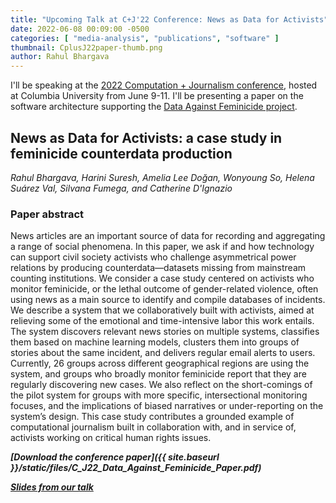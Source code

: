 ```yaml
---
title: "Upcoming Talk at C+J'22 Conference: News as Data for Activists"
date: 2022-06-08 00:09:00 -0500
categories: [ "media-analysis", "publications", "software" ]
thumbnail: CplusJ22paper-thumb.png
author: Rahul Bhargava
---
```


I'll be speaking at the [2022 Computation + Journalism conference](https://cj2022.brown.columbia.edu), hosted at Columbia University from June 9-11. I'll be presenting a paper on the software architecture supporting the [Data Against Feminicide project](https://dataculture.northeastern.edu/projects/data-against-feminicide.html).

## News as Data for Activists: a case study in feminicide counterdata production

_Rahul Bhargava, Harini Suresh, Amelia Lee Doğan, Wonyoung So, Helena Suárez Val, Silvana Fumega, and Catherine D'Ignazio_

### Paper abstract

News articles are an important source of data for recording and aggregating a range of social phenomena. In this paper, we ask if and how technology can support civil society activists who challenge asymmetrical power relations by producing counterdata—datasets missing from mainstream counting institutions. We consider a case study centered on activists who monitor feminicide, or the lethal outcome of gender-related violence, often using news as a main source to identify and compile databases of incidents. We describe a system that we collaboratively built with activists, aimed at relieving some of the emotional and time-intensive labor this work entails. The system discovers relevant news stories on multiple systems, classifies them based on machine learning models, clusters them into groups of stories about the same incident, and delivers regular email alerts to users. Currently, 26 groups across different geographical regions are using the system, and groups who broadly monitor feminicide report that they are regularly discovering new cases. We also reflect on the short-comings of the pilot system for groups with more specific, intersectional monitoring focuses, and the implications of biased narratives or under-reporting on the system’s design. This case study contributes a grounded example of computational journalism built in collaboration with, and in service of, activists working on critical human rights issues.

***[Download the conference paper]({{ site.baseurl }}/static/files/C_J22_Data_Against_Feminicide_Paper.pdf)***

***[Slides from our talk](https://docs.google.com/presentation/d/1mQMxjM-zsr3TdnDk1Gl6FHXkuz1DvToY/edit?usp=sharing&ouid=116408152420862967200&rtpof=true&sd=true)***
